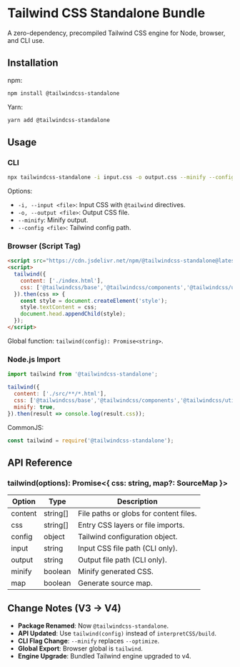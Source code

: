  # Tailwind CSS Standalone Bundle
 
 A zero-dependency, precompiled Tailwind CSS engine for Node, browser, and CLI use.
 
 ## Installation
 
 npm:
 ```bash
 npm install @tailwindcss-standalone
 ```
 
 Yarn:
 ```bash
 yarn add @tailwindcss-standalone
 ```
 
 ## Usage
 
 ### CLI
 ```bash
 npx tailwindcss-standalone -i input.css -o output.css --minify --config tailwind.config.js
 ```
 Options:
 - `-i, --input <file>`: Input CSS with `@tailwind` directives.
 - `-o, --output <file>`: Output CSS file.
 - `--minify`: Minify output.
 - `--config <file>`: Tailwind config path.
 
 ### Browser (Script Tag)
 ```html
 <script src="https://cdn.jsdelivr.net/npm/@tailwindcss-standalone@latest/dist/tailwind-standalone.min.js"></script>
 <script>
   tailwind({
     content: ['./index.html'],
     css: ['@tailwindcss/base','@tailwindcss/components','@tailwindcss/utilities'],
   }).then(css => {
     const style = document.createElement('style');
     style.textContent = css;
     document.head.appendChild(style);
   });
 </script>
 ```
 Global function: `tailwind(config): Promise<string>`.
 
 ### Node.js Import
 ```js
 import tailwind from '@tailwindcss-standalone';
 
 tailwind({
   content: ['./src/**/*.html'],
   css: ['@tailwindcss/base','@tailwindcss/components','@tailwindcss/utilities'],
   minify: true,
 }).then(result => console.log(result.css));
 ```
 CommonJS:
 ```js
 const tailwind = require('@tailwindcss-standalone');
 ```
 
 ## API Reference
 
 ### tailwind(options): Promise<{ css: string, map?: SourceMap }>
 | Option  | Type     | Description                             |
 | ------- | -------- | --------------------------------------- |
 | content | string[] | File paths or globs for content files.  |
 | css     | string[] | Entry CSS layers or file imports.       |
 | config  | object   | Tailwind configuration object.          |
 | input   | string   | Input CSS file path (CLI only).         |
 | output  | string   | Output file path (CLI only).            |
 | minify  | boolean  | Minify generated CSS.                   |
 | map     | boolean  | Generate source map.                    |
 
 ## Change Notes (V3 → V4)
 - **Package Renamed**: Now `@tailwindcss-standalone`.
 - **API Updated**: Use `tailwind(config)` instead of `interpretCSS/build`.
 - **CLI Flag Change**: `--minify` replaces `--optimize`.
 - **Global Export**: Browser global is `tailwind`.
 - **Engine Upgrade**: Bundled Tailwind engine upgraded to v4.